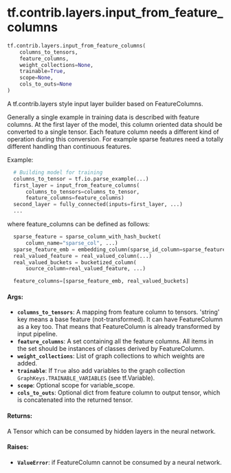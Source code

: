 <div itemscope itemtype="http://developers.google.com/ReferenceObject">
<meta itemprop="name" content="tf.contrib.layers.input_from_feature_columns" />
<meta itemprop="path" content="Stable" />
</div>

# tf.contrib.layers.input_from_feature_columns

``` python
tf.contrib.layers.input_from_feature_columns(
    columns_to_tensors,
    feature_columns,
    weight_collections=None,
    trainable=True,
    scope=None,
    cols_to_outs=None
)
```

A tf.contrib.layers style input layer builder based on FeatureColumns.

Generally a single example in training data is described with feature columns.
At the first layer of the model, this column oriented data should be converted
to a single tensor. Each feature column needs a different kind of operation
during this conversion. For example sparse features need a totally different
handling than continuous features.

Example:

```python
  # Building model for training
  columns_to_tensor = tf.io.parse_example(...)
  first_layer = input_from_feature_columns(
      columns_to_tensors=columns_to_tensor,
      feature_columns=feature_columns)
  second_layer = fully_connected(inputs=first_layer, ...)
  ...
```

where feature_columns can be defined as follows:

```python
  sparse_feature = sparse_column_with_hash_bucket(
      column_name="sparse_col", ...)
  sparse_feature_emb = embedding_column(sparse_id_column=sparse_feature, ...)
  real_valued_feature = real_valued_column(...)
  real_valued_buckets = bucketized_column(
      source_column=real_valued_feature, ...)

  feature_columns=[sparse_feature_emb, real_valued_buckets]
```

#### Args:

* <b>`columns_to_tensors`</b>: A mapping from feature column to tensors. 'string' key
    means a base feature (not-transformed). It can have FeatureColumn as a
    key too. That means that FeatureColumn is already transformed by input
    pipeline.
* <b>`feature_columns`</b>: A set containing all the feature columns. All items in the
    set should be instances of classes derived by FeatureColumn.
* <b>`weight_collections`</b>: List of graph collections to which weights are added.
* <b>`trainable`</b>: If `True` also add variables to the graph collection
    `GraphKeys.TRAINABLE_VARIABLES` (see tf.Variable).
* <b>`scope`</b>: Optional scope for variable_scope.
* <b>`cols_to_outs`</b>: Optional dict from feature column to output tensor,
    which is concatenated into the returned tensor.


#### Returns:

A Tensor which can be consumed by hidden layers in the neural network.


#### Raises:

* <b>`ValueError`</b>: if FeatureColumn cannot be consumed by a neural network.